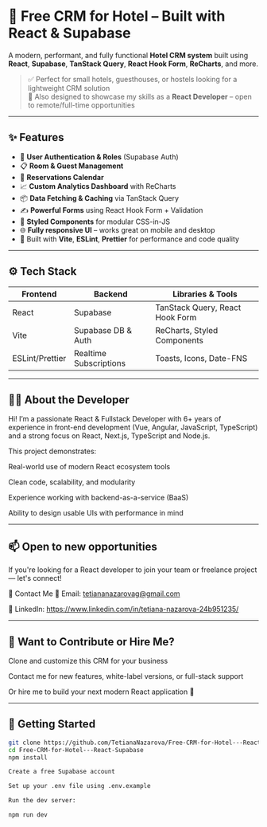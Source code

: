 # 🏨 Free CRM for Hotel – Built with React & Supabase

A modern, performant, and fully functional **Hotel CRM system** built using **React**, **Supabase**, **TanStack Query**, **React Hook Form**, **ReCharts**, and more.

> ✅ Perfect for small hotels, guesthouses, or hostels looking for a lightweight CRM solution  
> 💼 Also designed to showcase my skills as a **React Developer** – open to remote/full-time opportunities

---

## ✨ Features

- 🔐 **User Authentication & Roles** (Supabase Auth)
- 📋 **Room & Guest Management**
- 📅 **Reservations Calendar**
- 📈 **Custom Analytics Dashboard** with ReCharts
- 📦 **Data Fetching & Caching** via TanStack Query
- ✍️ **Powerful Forms** using React Hook Form + Validation
- 💅 **Styled Components** for modular CSS-in-JS
- 🌐 **Fully responsive UI** – works great on mobile and desktop
- 🧪 Built with **Vite**, **ESLint**, **Prettier** for performance and code quality

---
<!---
## 🖼️ Screenshots

![Dashboard View](./screenshots/dashboard.png)
![Reservations Calendar](./screenshots/calendar.png)
![Guests Management](./screenshots/guests.png)

> More screenshots in the `/screenshots` folder.

---
-->
## ⚙️ Tech Stack

| Frontend       | Backend            | Libraries & Tools                 |
|----------------|--------------------|----------------------------------|
| React          | Supabase           | TanStack Query, React Hook Form |
| Vite           | Supabase DB & Auth | ReCharts, Styled Components     |
| ESLint/Prettier| Realtime Subscriptions | Toasts, Icons, Date-FNS      |

---

## 👨‍💻 About the Developer
Hi! I’m a passionate React & Fullstack Developer with 6+ years of experience in front-end development (Vue, Angular, JavaScript, TypeScript) and a strong focus on React, Next.js, TypeScript and Node.js.

This project demonstrates:

Real-world use of modern React ecosystem tools

Clean code, scalability, and modularity

Experience working with backend-as-a-service (BaaS)

Ability to design usable UIs with performance in mind

---

##  📫 Open to new opportunities
If you're looking for a React developer to join your team or freelance project — let's connect!

💬 Contact Me
📧 Email: tetiananazarovag@gmail.com

💼 LinkedIn: https://www.linkedin.com/in/tetiana-nazarova-24b951235/

<!--- 🌐 Portfolio: yourwebsite.com -->

---

## 🧠 Want to Contribute or Hire Me?
Clone and customize this CRM for your business

Contact me for new features, white-label versions, or full-stack support

Or hire me to build your next modern React application 🚀

---

## 🚀 Getting Started

```bash
git clone https://github.com/TetianaNazarova/Free-CRM-for-Hotel---React-Supabase.git
cd Free-CRM-for-Hotel---React-Supabase
npm install

Create a free Supabase account

Set up your .env file using .env.example

Run the dev server:

npm run dev
